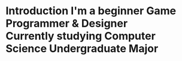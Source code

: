 <h1>
  Introduction
  I'm a beginner Game Programmer & Designer
<div>Currently studying Computer Science Undergraduate Major</div>
</h1>


